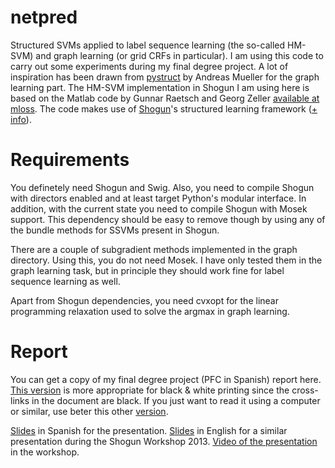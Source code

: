 netpred
=======

Structured SVMs applied to label sequence learning (the so-called HM-SVM) and
graph learning (or grid CRFs in particular). I am using
this code to carry out some experiments during my final degree project. A lot
of inspiration has been drawn from [pystruct](http://github.com/amueller/pystruct)
by Andreas Mueller for the graph learning part. The HM-SVM implementation in
Shogun I am using here is based on the Matlab code by Gunnar Raetsch and Georg
Zeller [available at mloss](http://mloss.org/software/tags/hmsvm/). The code
makes use of [Shogun](http://shogun-toolbox.org)'s structured learning framework
([+ info](http://iglesiashogun.wordpress.com/)).

Requirements
============

You definetely need Shogun and Swig. Also, you need to compile Shogun with
directors enabled and at least target Python's modular interface. In addition,
with the current state you need to compile Shogun with Mosek support. This
dependency should be easy to remove though by using any of the bundle methods
for SSVMs present in Shogun.

There are a couple of subgradient methods implemented in the graph directory.
Using this, you do not need Mosek. I have only tested them in the
graph learning task, but in principle they should work fine for label
sequence learning as well.

Apart from Shogun dependencies, you need cvxopt for the linear programming
relaxation used to solve the argmax in graph learning.

Report
======

You can get a copy of my final degree project (PFC in Spanish) report here.
[This version](https://dl.dropboxusercontent.com/u/11020840/pfc/fjig_pfc_bw.pdf)
is more appropriate for black & white printing
since the cross-links in the document are black. If you just want to read it
using a computer or similar, use beter this other
[version](https://dl.dropboxusercontent.com/u/11020840/pfc/fjig_pfc.pdf).

[Slides](https://dl.dropboxusercontent.com/u/11020840/fjig_pfc_slides.pdf)
in Spanish for the presentation. [Slides](https://dl.dropboxusercontent.com/u/11020840/fjig_shogun_slides.pdf) in English for a similar presentation
during the Shogun Workshop 2013. [Video of the presentation](https://www.youtube.com/watch?v=Ti_Wivo9OWY)
in the workshop.
